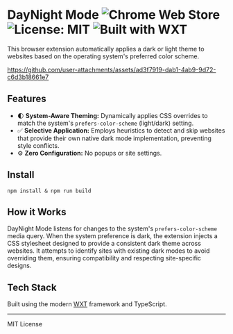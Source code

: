 # DayNight Mode ![Chrome Web Store](https://img.shields.io/chrome-web-store/v/YOUR_EXTENSION_ID?style=flat-square) ![License: MIT](https://img.shields.io/badge/License-MIT-yellow.svg?style=flat-square) ![Built with WXT](https://img.shields.io/badge/Built_with-WXT-blue.svg?style=flat-square)


This browser extension automatically applies a dark or light theme to websites based on the operating system's preferred color scheme.

https://github.com/user-attachments/assets/ad3f7919-dab1-4ab9-9d72-c6d3b18661e7

## Features

-  🌓 **System-Aware Theming:** Dynamically applies CSS overrides to match the system's `prefers-color-scheme` (light/dark) setting.
-  ✅  **Selective Application:** Employs heuristics to detect and skip websites that provide their own native dark mode implementation, preventing style conflicts.
-  ⚙️ **Zero Configuration:** No popups or site settings.

## Install
`npm install & npm run build`

## How it Works

DayNight Mode listens for changes to the system's `prefers-color-scheme` media query. When the system preference is dark, the extension injects a CSS stylesheet designed to provide a consistent dark theme across websites. It attempts to identify sites with existing dark modes to avoid overriding them, ensuring compatibility and respecting site-specific designs.


## Tech Stack

Built using the modern [WXT](https://wxt.dev/) framework and TypeScript.

---

MIT License




